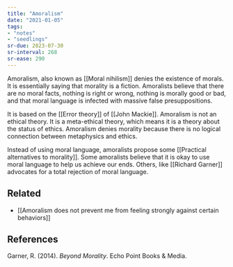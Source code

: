 ```yaml
---
title: "Amoralism"
date: "2021-01-05"
tags:
- "notes"
- "seedlings"
sr-due: 2023-07-30
sr-interval: 268
sr-ease: 290
---
```


Amoralism, also known as [[Moral nihilism]] denies the existence of morals. It is essentially saying that morality is a fiction. Amoralists believe that there are no moral facts, nothing is right or wrong, nothing is morally good or bad, and that moral language is infected with massive false presuppositions.

It is based on the [[Error theory]] of [[John Mackie]]. Amoralism is not an ethical theory. It is a meta-ethical theory, which means it is a theory about the status of ethics. Amoralism denies morality because there is no logical connection between metaphysics and ethics.

Instead of using moral language, amoralists propose some [[Practical alternatives to morality]]. Some amoralists believe that it is okay to use moral language to help us achieve our ends. Others, like [[Richard Garner]] advocates for a total rejection of moral language.

## Related

- [[Amoralism does not prevent me from feeling strongly against certain behaviors]]

## References

Garner, R. (2014). _Beyond Morality_. Echo Point Books & Media.

